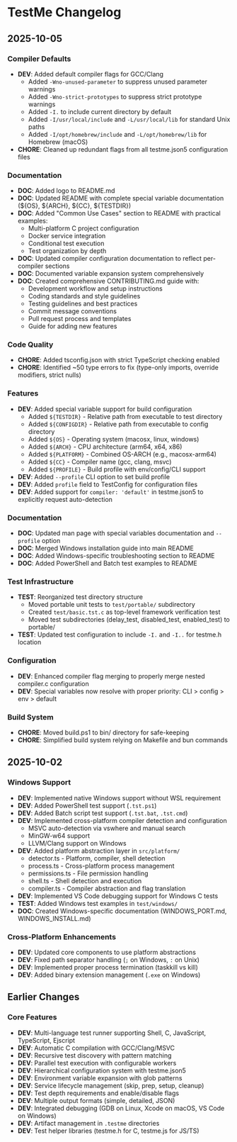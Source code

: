 # TestMe Changelog

## 2025-10-05

### Compiler Defaults
- **DEV**: Added default compiler flags for GCC/Clang
  - Added `-Wno-unused-parameter` to suppress unused parameter warnings
  - Added `-Wno-strict-prototypes` to suppress strict prototype warnings
  - Added `-I.` to include current directory by default
  - Added `-I/usr/local/include` and `-L/usr/local/lib` for standard Unix paths
  - Added `-I/opt/homebrew/include` and `-L/opt/homebrew/lib` for Homebrew (macOS)
- **CHORE**: Cleaned up redundant flags from all testme.json5 configuration files

### Documentation
- **DOC**: Added logo to README.md
- **DOC**: Updated README with complete special variable documentation (${OS}, ${ARCH}, ${CC}, ${TESTDIR})
- **DOC**: Added "Common Use Cases" section to README with practical examples:
  - Multi-platform C project configuration
  - Docker service integration
  - Conditional test execution
  - Test organization by depth
- **DOC**: Updated compiler configuration documentation to reflect per-compiler sections
- **DOC**: Documented variable expansion system comprehensively
- **DOC**: Created comprehensive CONTRIBUTING.md guide with:
  - Development workflow and setup instructions
  - Coding standards and style guidelines
  - Testing guidelines and best practices
  - Commit message conventions
  - Pull request process and templates
  - Guide for adding new features

### Code Quality
- **CHORE**: Added tsconfig.json with strict TypeScript checking enabled
- **CHORE**: Identified ~50 type errors to fix (type-only imports, override modifiers, strict nulls)

### Features
- **DEV**: Added special variable support for build configuration
  - Added `${TESTDIR}` - Relative path from executable to test directory
  - Added `${CONFIGDIR}` - Relative path from executable to config directory
  - Added `${OS}` - Operating system (macosx, linux, windows)
  - Added `${ARCH}` - CPU architecture (arm64, x64, x86)
  - Added `${PLATFORM}` - Combined OS-ARCH (e.g., macosx-arm64)
  - Added `${CC}` - Compiler name (gcc, clang, msvc)
  - Added `${PROFILE}` - Build profile with env/config/CLI support
- **DEV**: Added `--profile` CLI option to set build profile
- **DEV**: Added `profile` field to TestConfig for configuration files
- **DEV**: Added support for `compiler: 'default'` in testme.json5 to explicitly request auto-detection

### Documentation
- **DOC**: Updated man page with special variables documentation and `--profile` option
- **DOC**: Merged Windows installation guide into main README
- **DOC**: Added Windows-specific troubleshooting section to README
- **DOC**: Added PowerShell and Batch test examples to README

### Test Infrastructure
- **TEST**: Reorganized test directory structure
  - Moved portable unit tests to `test/portable/` subdirectory
  - Created `test/basic.tst.c` as top-level framework verification test
  - Moved test subdirectories (delay_test, disabled_test, enabled_test) to portable/
- **TEST**: Updated test configuration to include `-I.` and `-I..` for testme.h location

### Configuration
- **DEV**: Enhanced compiler flag merging to properly merge nested compiler.c configuration
- **DEV**: Special variables now resolve with proper priority: CLI > config > env > default

### Build System
- **CHORE**: Moved build.ps1 to bin/ directory for safe-keeping
- **CHORE**: Simplified build system relying on Makefile and bun commands

## 2025-10-02

### Windows Support
- **DEV**: Implemented native Windows support without WSL requirement
- **DEV**: Added PowerShell test support (`.tst.ps1`)
- **DEV**: Added Batch script test support (`.tst.bat`, `.tst.cmd`)
- **DEV**: Implemented cross-platform compiler detection and configuration
  - MSVC auto-detection via vswhere and manual search
  - MinGW-w64 support
  - LLVM/Clang support on Windows
- **DEV**: Added platform abstraction layer in `src/platform/`
  - detector.ts - Platform, compiler, shell detection
  - process.ts - Cross-platform process management
  - permissions.ts - File permission handling
  - shell.ts - Shell detection and execution
  - compiler.ts - Compiler abstraction and flag translation
- **DEV**: Implemented VS Code debugging support for Windows C tests
- **TEST**: Added Windows test examples in `test/windows/`
- **DOC**: Created Windows-specific documentation (WINDOWS_PORT.md, WINDOWS_INSTALL.md)

### Cross-Platform Enhancements
- **DEV**: Updated core components to use platform abstractions
- **DEV**: Fixed path separator handling (`;` on Windows, `:` on Unix)
- **DEV**: Implemented proper process termination (taskkill vs kill)
- **DEV**: Added binary extension management (`.exe` on Windows)

## Earlier Changes

### Core Features
- **DEV**: Multi-language test runner supporting Shell, C, JavaScript, TypeScript, Ejscript
- **DEV**: Automatic C compilation with GCC/Clang/MSVC
- **DEV**: Recursive test discovery with pattern matching
- **DEV**: Parallel test execution with configurable workers
- **DEV**: Hierarchical configuration system with testme.json5
- **DEV**: Environment variable expansion with glob patterns
- **DEV**: Service lifecycle management (skip, prep, setup, cleanup)
- **DEV**: Test depth requirements and enable/disable flags
- **DEV**: Multiple output formats (simple, detailed, JSON)
- **DEV**: Integrated debugging (GDB on Linux, Xcode on macOS, VS Code on Windows)
- **DEV**: Artifact management in `.testme` directories
- **DEV**: Test helper libraries (testme.h for C, testme.js for JS/TS)